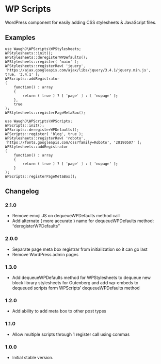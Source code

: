 # WP Scripts

WordPress component for easily adding CSS stylesheets & JavaScript files.

## Examples

	use WaughJ\WPScripts\WPStylesheets;
	WPStylesheets::init();
	WPStylesheets::deregisterWPDefaults();
	WPStylesheets::register( 'main' );
	WPStylesheets::registerRaw( 'jquery', 'https://ajax.googleapis.com/ajax/libs/jquery/3.4.1/jquery.min.js', true, '3.4.1' );
	WPScripts::addRegistrator
	(
		function() : array
		{
			return ( true ) ? [ 'page' ] : [ 'nopage' ];
		},
		true
	);
	WPStylesheets::registerPageMetaBox();

	use WaughJ\WPScripts\WPScripts;
	WPScripts::init();
	WPScripts::deregisterWPDefaults();
	WPScripts::register( 'blog', true );
	WPStylesheets::registerRaw( 'roboto', 'https://fonts.googleapis.com/css?family=Roboto', '20190507' );
	WPStylesheets::addRegistrator
	(
		function() : array
		{
			return ( true ) ? [ 'page' ] : [ 'nopage' ];
		}
	);
	WPScripts::registerPageMetaBox();

## Changelog

### 2.1.0
* Remove emoji JS on dequeueWPDefaults method call
* Add alternate ( more accurate ) name for dequeueWPDefaults method: “deregisterWPDefaults”

### 2.0.0
* Separate page meta box registrar from initialization so it can go last
* Remove WordPress admin pages

### 1.3.0
* Add dequeueWPDefaults method for WPStylesheets to dequeue new block library stylesheets for Gutenberg and add wp-embeds to dequeued scripts form WPScripts’ dequeueWPDefaults method

### 1.2.0
* Add ability to add meta box to other post types

### 1.1.0
* Allow multiple scripts through 1 register call using commas

### 1.0.0
* Initial stable version.
